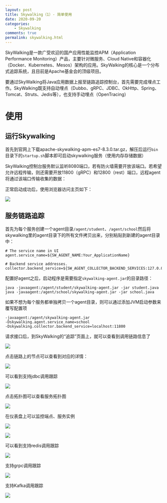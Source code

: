 ```yaml
---
layout: post
title: Skywalking（1）- 简单使用
date: 2020-09-20
categories:
	- Skywalking
comments: true
permalink: skywalking.html
---
```


SkyWalking是一款广受欢迎的国产应用性能监控APM（Application Performance Monitoring）产品，主要针对微服务、Cloud Native和容器化（Docker、Kubernetes、Mesos）架构的应用。SkyWalking的核心是一个分布式追踪系统，且目前是Apache基金会的顶级项目。

要通过SkyWalking将Java应用数据上报至链路追踪控制台，首先需要完成埋点工作。SkyWalking既支持自动埋点（Dubbo、gRPC、JDBC、OkHttp、Spring、Tomcat、Struts、Jedis等），也支持手动埋点（OpenTracing）

# 使用

## 运行Skywalking

首先到官网上下载apache-skywalking-apm-es7-8.3.0.tar.gz，解压后运行`bin`目录下的`startup.sh`脚本即可启动skywalking服务（使用内存存储数据）

SkyWalking控制台服务默认监听8080端口，若有防火墙需要开放该端口。若希望允许远程传输，则还需要开放11800（gRPC）和12800（rest）端口，远程agent将通过该端口传输收集的数据：

正常启动成功后，使用浏览器访问主页如下：

![](/assets/images/posts/skywalking/skywalking-1.png)

## 服务链路追踪

首先为每个服务创建一个agent目录`/agent/student`、`/agent/school`然后将skywalking里的agent目录下的所有文件拷贝出来，分别粘贴到新建的agent目录中：

```
# The service name in UI
agent.service_name=${SW_AGENT_NAME:Your_ApplicationName}

# Backend service addresses.
collector.backend_service=${SW_AGENT_COLLECTOR_BACKEND_SERVICES:127.0.0.1:11800}
```

配置好agent之后，启动程序是需要指定`skywalking-agent.jar`的目录路径：

```
java -javaagent:/agent/student/skywalking-agent.jar -jar student.java
java -javaagent:/agent/school/skywalking-agent.jar -jar school.java
```

如果不想为每个服务都单独拷贝一个agent目录，则可以通过添加JVM启动参数来覆写配置项

```
-javaagent:/agent/skywalking-agent.jar
-Dskywalking.agent.service_name=school
-Dskywalking.collector.backend_service=localhost:11800
```

请求接口后，到SkyWalking的“追踪”页面上，就可以查看到调用链路信息了

![](/assets/images/posts/skywalking/skywalking-2.png)

点击链路上的节点可以查看到对应的详情：

![](/assets/images/posts/skywalking/skywalking-3.png)

可以看到支持jdbc调用跟踪

![](/assets/images/posts/skywalking/skywalking-4.png)

点击拓扑图可以查看服务拓扑图

![](/assets/images/posts/skywalking/skywalking-5.png)

在仪表盘上可以监控端点、服务实例

![](/assets/images/posts/skywalking/skywalking-6.png)

![](/assets/images/posts/skywalking/skywalking-7.png)

可以看到支持redis调用跟踪

![](/assets/images/posts/skywalking/skywalking-8.png)

支持grpc调用跟踪

![](/assets/images/posts/skywalking/skywalking-9.png)

支持Kafka调用跟踪

![](/assets/images/posts/skywalking/skywalking-10.png)
